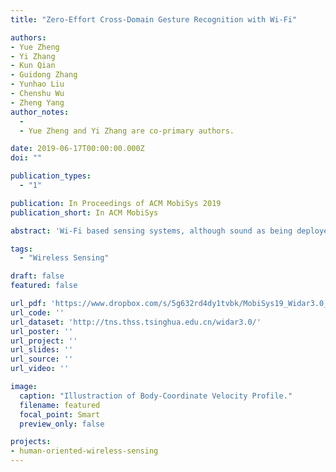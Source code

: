 ```yaml
---
title: "Zero-Effort Cross-Domain Gesture Recognition with Wi-Fi"

authors:
- Yue Zheng
- Yi Zhang
- Kun Qian
- Guidong Zhang
- Yunhao Liu
- Chenshu Wu
- Zheng Yang
author_notes:
  - 
  - Yue Zheng and Yi Zhang are co-primary authors.

date: 2019-06-17T00:00:00.000Z
doi: ""

publication_types:
  - "1"

publication: In Proceedings of ACM MobiSys 2019
publication_short: In ACM MobiSys

abstract: 'Wi-Fi based sensing systems, although sound as being deployed almost everywhere there is Wi-Fi, are still practically difficult to be used without explicit adaptation efforts to new data domains. Various pioneering approaches have been proposed to resolve this contradiction by either translating features between domains or generating domain-independent features at a higher learning level. Still, extra training efforts are necessary in either data collection or model re-training when new data domains appear, limiting their practical usability. To advance cross-domain sensing and achieve fully zero-effort sensing, a domain-independent feature at the lower signal level acts as a key enabler. In this paper, we propose Widar3.0, a Wi-Fi based zero-effort cross-domain gesture recognition system. The key insight of Widar3.0 is to derive and estimate velocity profiles of gestures at the lower signal level, which represent unique kinetic characteristics of gestures and are irrespective of domains. On this basis, we develop a one-fits-all model that requires only one-time training but can adapt to different data domains. We implement this design and conduct comprehensive experiments. The evaluation results show that without re-training and across various domain factors (i.e. environments, locations and orientations of persons), Widar3.0 achieves 92.7% in-domain recognition accuracy and 82.6%-92.4% cross-domain recognition accuracy, outperforming the state-of-the-art solutions. To the best of our knowledge, Widar3.0 is the first zero-effort cross-domain gesture recognition work via Wi-Fi, a fundamental step towards ubiquitous sensing.'

tags:
  - "Wireless Sensing"

draft: false
featured: false

url_pdf: 'https://www.dropbox.com/s/5g632rd4dy1tvbk/MobiSys19_Widar3.0_paper.pdf?dl=0'
url_code: ''
url_dataset: 'http://tns.thss.tsinghua.edu.cn/widar3.0/'
url_poster: ''
url_project: ''
url_slides: ''
url_source: ''
url_video: ''

image:
  caption: "Illustraction of Body-Coordinate Velocity Profile."
  filename: featured
  focal_point: Smart
  preview_only: false

projects:
- human-oriented-wireless-sensing
---
```

